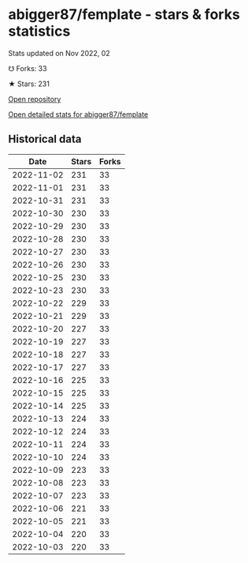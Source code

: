 # abigger87/femplate - stars & forks statistics

Stats updated on Nov 2022, 02

☋ Forks: 33

★ Stars: 231

[Open repository](https://github.com/abigger87/femplate)

[Open detailed stats for abigger87/femplate](https://reviewgithub.com/rep/abigger87/femplate)

## Historical data
| Date | Stars | Forks |
|------|-------|-------|
| 2022-11-02 | 231 | 33 | 
| 2022-11-01 | 231 | 33 | 
| 2022-10-31 | 231 | 33 | 
| 2022-10-30 | 230 | 33 | 
| 2022-10-29 | 230 | 33 | 
| 2022-10-28 | 230 | 33 | 
| 2022-10-27 | 230 | 33 | 
| 2022-10-26 | 230 | 33 | 
| 2022-10-25 | 230 | 33 | 
| 2022-10-23 | 230 | 33 | 
| 2022-10-22 | 229 | 33 | 
| 2022-10-21 | 229 | 33 | 
| 2022-10-20 | 227 | 33 | 
| 2022-10-19 | 227 | 33 | 
| 2022-10-18 | 227 | 33 | 
| 2022-10-17 | 227 | 33 | 
| 2022-10-16 | 225 | 33 | 
| 2022-10-15 | 225 | 33 | 
| 2022-10-14 | 225 | 33 | 
| 2022-10-13 | 224 | 33 | 
| 2022-10-12 | 224 | 33 | 
| 2022-10-11 | 224 | 33 | 
| 2022-10-10 | 224 | 33 | 
| 2022-10-09 | 223 | 33 | 
| 2022-10-08 | 223 | 33 | 
| 2022-10-07 | 223 | 33 | 
| 2022-10-06 | 221 | 33 | 
| 2022-10-05 | 221 | 33 | 
| 2022-10-04 | 220 | 33 | 
| 2022-10-03 | 220 | 33 | 

